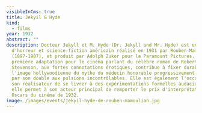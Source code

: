 ```yaml
---
visibleInCms: true
title: Jekyil & Hyde
kind:
  - films
year: 1932
abstract: ""
description: Docteur Jekyll et M. Hyde (Dr. Jekyll and Mr. Hyde) est un film
  d'horreur et science-fiction américain réalisé en 1931 par Rouben Mamoulian
  (1897-1987), et produit par Adolph Zukor pour la Paramount Pictures. Cette
  première adaptation pour le cinéma parlant du célèbre roman de Robert Louis
  Stevenson, aux fortes connotations érotiques, contribue à fixer durablement
  l'image hollywoodienne du mythe du médecin honorable progressivement submergé
  par son double aux pulsions incontrôlables. Elle est également l'occasion pour
  son réalisateur de se livrer à des expérimentations formelles audacieuses et
  elle permet à son acteur principal de remporter le prix d'interprétation aux
  Oscars du cinéma de 1932.
image: /images/events/jekyil-hyde-de-rouben-mamoulian.jpg
---
```

